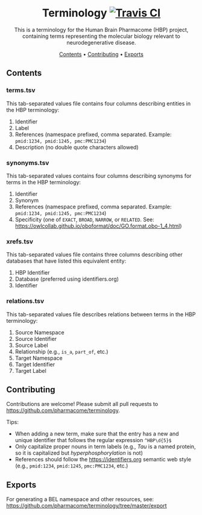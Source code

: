 <h1 align="center">
  <br>
  Terminology
  <a href="https://travis-ci.com/pharmacome/terminology">
    <img src="https://travis-ci.com/pharmacome/terminology.svg?branch=master"
         alt="Travis CI">
  </a>
  <br>
</h1>

<p align="center">
This is a terminology for the Human Brain Pharmacome (HBP) project, containing terms representing the molecular biology
relevant to neurodegenerative disease.
</p>

<p align="center">
  <a href="#contents">Contents</a> •
  <a href="#contributing">Contributing</a> •
  <a href="#exports">Exports</a>
</p>

## Contents

### terms.tsv

This tab-separated values file contains four columns describing 
entities in the HBP terminology:

1. Identifier
2. Label
3. References (namespace prefixed, comma separated. Example: `pmid:1234, pmid:1245, pmc:PMC1234`)
4. Description (no double quote characters allowed)

### synonyms.tsv

This tab-separated values contains four columns describing synonyms
for terms in the HBP terminology:

1. Identifier
2. Synonym
3. References (namespace prefixed, comma separated. Example: `pmid:1234, pmid:1245, pmc:PMC1234`)
4. Specificity (one of ``EXACT``, ``BROAD``, ``NARROW``, or ``RELATED``. 
   See: https://owlcollab.github.io/oboformat/doc/GO.format.obo-1_4.html)

### xrefs.tsv

This tab-separated values file contains three columns describing
other databases that have listed this equivalent entity:

1. HBP Identifier
2. Database (preferred using identifiers.org)
3. Identifier

### relations.tsv

This tab-separated values file describes
relations between terms in the HBP terminology:

1. Source Namespace
2. Source Identifier
3. Source Label
4. Relationship (e.g., ``is_a``, ``part_of``, etc.)
5. Target Namespace
6. Target Identifier
7. Target Label

## Contributing

Contributions are welcome! Please submit all pull requests to https://github.com/pharmacome/terminology.

Tips:

- When adding a new term, make sure that the entry has a new and unique identifier that follows 
  the regular expression `^HBP\d{5}$`
- Only capitalize proper nouns in term labels (e.g., *Tau* is a named protein, so it is capitalized but *hyperphosphorylation* is not)
- References should follow the https://identifiers.org semantic web style (e.g., `pmid:1234`, `pmid:1245`, `pmc:PMC1234`, etc.)

## Exports

For generating a BEL namespace and other resources, see: https://github.com/pharmacome/terminology/tree/master/export
